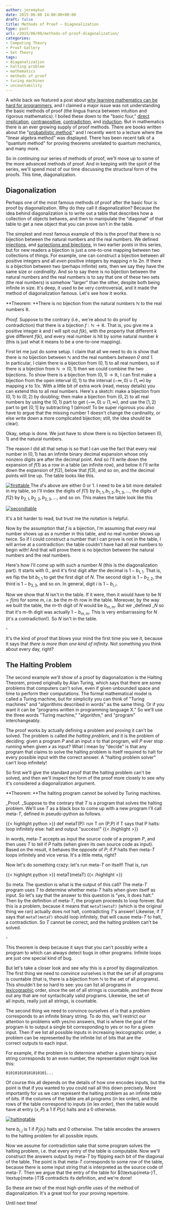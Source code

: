 ```yaml
---
author: jeremykun
date: 2015-06-08 14:00:00+00:00
draft: false
title: Methods of Proof — Diagonalization
type: post
url: /2015/06/08/methods-of-proof-diagonalization/
categories:
- Computing Theory
- Proof Gallery
- Set Theory
tags:
- diagonalization
- halting problem
- mathematics
- methods of proof
- turing machines
- uncountability
---
```


A while back we featured a post about [why learning mathematics can be hard for programmers](http://jeremykun.com/2013/02/08/why-there-is-no-hitchhikers-guide-to-mathematics-for-programmers/), and I claimed a major issue was not understanding the basic methods of proof (the lingua franca between intuition and rigorous mathematics). I boiled these down to the "basic four," [direct implication](http://jeremykun.com/2013/02/16/methods-of-proof-direct-implication/), [contrapositive](http://jeremykun.com/2013/02/22/methods-of-proof-contrapositive/), [contradiction](http://jeremykun.com/2013/02/28/methods-of-proof-contradiction/), and [induction](http://jeremykun.com/2013/03/21/methods-of-proof-induction/). But in mathematics there is an ever growing supply of proof methods. There are books written about the "[probabilistic method](http://www.amazon.com/gp/product/0470170204/ref=as_li_tl?ie=UTF8&camp=1789&creative=9325&creativeASIN=0470170204&linkCode=as2&tag=mathinterprog-20&linkId=BBL3WJIANJSAYEZ6)," and I recently went to a lecture where the "linear algebra method" was displayed. There has been recent talk of a "quantum method" for proving theorems unrelated to quantum mechanics, and many more.

So in continuing our series of methods of proof, we'll move up to some of the more advanced methods of proof. And in keeping with the spirit of the series, we'll spend most of our time discussing the structural form of the proofs. This time, diagonalization.


## Diagonalization


Perhaps one of the most famous methods of proof after the basic four is proof by diagonalization. Why do they call it diagonalization? Because the idea behind diagonalization is to write out a table that describes how a collection of objects behaves, and then to manipulate the "diagonal" of that table to get a new object that you can prove isn't in the table.

The simplest and most famous example of this is the proof that there is no bijection between the natural numbers and the real numbers. We defined [injections](http://jeremykun.com/2013/02/22/methods-of-proof-contrapositive/), and [surjections and bijections](http://jeremykun.com/2013/02/28/methods-of-proof-contradiction/), in two earlier posts in this series, but for new readers a bijection is just a one-to-one mapping between two collections of things. For example, one can construct a bijection between all positive integers and all _even_ positive integers by mapping $n$ to $2n$. If there is a bijection between two (perhaps infinite) sets, then we say they have the same size or _cardinality_. And so to say there is no bijection between the natural numbers and the real numbers is to say that one of these two sets (the real numbers) is somehow "larger" than the other, despite both being infinite in size. It's deep, it used to be very controversial, and it made the method of diagonalization famous. Let's see how it works.

**Theorem: **There is no bijection from the natural numbers $\mathbb{N}$ to the real numbers $\mathbb{R}$.

_Proof._ Suppose to the contrary (i.e., we're about to do proof by contradiction) that there is a bijection $f: \mathbb{N} \to \mathbb{R}$. That is, you give me a positive integer $k$ and I will spit out $f(k)$, with the property that different $k$ give different $f(k)$, and every real number is hit by some natural number $k$ (this is just what it means to be a one-to-one mapping).

First let me just do some setup. I claim that all we need to do is show that there is no bijection between $\mathbb{N}$ and the real numbers _between 0 and 1_. In particular, I claim there is a bijection from $(0,1)$ to all real numbers, so if there is a bijection from $\mathbb{N} \to (0,1)$ then we could combine the two bijections. To show there is a bijection from $(0,1) \to \mathbb{R}$, I can first make a bijection from the open interval $(0,1)$ to the interval $(-\infty, 0) \cup (1, \infty)$ by mapping $x$ to $1/x$. With a little bit of extra work (read, messy details) you can extend this to all real numbers. Here's a sketch: make a bijection from $(0,1)$ to $(0,2)$ by doubling; then make a bijection from $(0,2)$ to all real numbers by using the $(0,1)$ part to get $(-\infty, 0) \cup (1, \infty)$, and use the $[1,2)$ part to get $[0,1]$ by subtracting 1 (almost! To be super rigorous you also have to argue that the missing number 1 doesn't change the cardinality, or else write down a more complicated bijection; still, the idea should be clear).

Okay, setup is done. We just have to show there is no bijection between $(0,1)$ and the natural numbers.

The reason I did all that setup is so that I can use the fact that every real number in $(0,1)$ has an infinite binary decimal expansion whose only nonzero digits are after the decimal point. And so I'll write down the expansion of $f(1)$ as a row in a table (an infinite row), and below it I'll write down the expansion of $f(2)$, below that $f(3)$, and so on, and the decimal points will line up. The table looks like this.

[![firsttable](https://jeremykun.files.wordpress.com/2014/03/firsttable1.gif)
](https://jeremykun.files.wordpress.com/2014/03/firsttable1.gif)The $d$'s above are either 0 or 1. I need to be a bit more detailed in my table, so I'll index the digits of $f(1)$ by $b_{1,1}, b_{1,2}, b_{1,3}, \dots$, the digits of $f(2)$ by $b_{2,1}, b_{2,2}, b_{2,3}, \dots$, and so on. This makes the table look like this

[![secondtable](https://jeremykun.files.wordpress.com/2014/03/secondtable.gif)
](https://jeremykun.files.wordpress.com/2014/03/secondtable.gif)

It's a bit harder to read, but trust me the notation is helpful.

Now by the assumption that $f$ is a bijection, I'm assuming that _every_ real number shows up as a number in this table, and no real number shows up twice. So if I could construct a number that I can prove is not in the table, I will arrive at a contradiction: the table couldn't have had all real numbers to begin with! And that will prove there is no bijection between the natural numbers and the real numbers.

Here's how I'll come up with such a number $N$ (this is the diagonalization part). It starts with 0., and it's first digit after the decimal is $1-b_{1,1}$. That is, we flip the bit $b_{1,1}$ to get the first digit of $N$. The second digit is $1-b_{2,2}$, the third is $1-b_{3,3}$, and so on. In general, digit $i$ is $1-b_{i,i}$.

Now we show that $N$ isn't in the table. If it were, then it would have to be $N = f(m)$ for some $m$, i.e. be the $m$-th row in the table. Moreover, by the way we built the table, the $m$-th digit of $N$ would be $b_{m,m}$. But we _defined _$N$ so that it's $m$-th digit was actually $1-b_{m,m}$. This is very embarrassing for $N$ (it's a contradiction!). So $N$ isn't in the table.


$\square$




It's the kind of proof that blows your mind the first time you see it, because it says that _there is more than one kind of infinity_. Not something you think about every day, right?





## The Halting Problem




The second example we'll show of a proof by diagonalization is the Halting Theorem, proved originally by Alan Turing, which says that there are some problems that computers can't solve, even if given unbounded space and time to perform their computations. The formal mathematical model is called a Turing machine, but for simplicity you can think of "Turing machines" and "algorithms described in words" as the same thing. Or if you want it can be "programs written in programming language X." So we'll use the three words "Turing machine," "algorithm," and "program" interchangeably.




The proof works by actually defining a problem and proving it can't be solved. The problem is called _the halting problem_, and it is the problem of deciding: given a program $P$ and an input $x$ to that program, will $P$ ever stop running when given $x$ as input? What I mean by "decide" is that any program that claims to solve the halting problem is itself required to halt for every possible input with the correct answer. A "halting problem solver" can't loop infinitely!




So first we'll give the standard proof that the halting problem can't be solved, and then we'll inspect the form of the proof more closely to see why it's considered a diagonalization argument.




**Theorem: **The halting program cannot be solved by Turing machines.




_Proof. _Suppose to the contrary that $T$ is a program that solves the halting problem. We'll use $T$ as a black box to come up with a new program I'll call meta-$T$, defined in pseudo-python as follows.




{{< highlight python >}}
def metaT(P):
   run T on (P,P)
   if T says that P halts:
      loop infinitely
   else:
      halt and output "success!"
{{< /highlight >}}

In words, meta-$T$ accepts as input the source code of a program $P$, and then uses $T$ to tell if $P$ halts (when given its own source code as input). Based on the result, it behaves the _opposite_ of $P$; if $P$ halts then meta-$T$ loops infinitely and vice versa. It's a little meta, right?

Now let's do something crazy: let's run meta-$T$ on itself! That is, run

{{< highlight python >}}
metaT(metaT)
{{< /highlight >}}

So meta. The question is what is the output of this call? The meta-$T$ program uses $T$ to determine whether meta-$T$ halts when given itself as input. So let's say that the answer to this question is "yes, it does halt." Then by the definition of meta-$T$, the program proceeds to loop forever. But this is a problem, because it means that `metaT(metaT)` (which is the original thing we ran) actually does not halt, contradicting $T$'s answer! Likewise, if $T$ says that `metaT(metaT)` should loop infinitely, that will cause meta-$T$ to halt, a contradiction. So $T$ cannot be correct, and the halting problem can't be solved.


$\square$




This theorem is deep because it says that you can't possibly write a program to which can always detect bugs in other programs. Infinite loops are just one special kind of bug.




But let's take a closer look and see why this is a proof by diagonalization. The first thing we need to convince ourselves is that the set of all programs is countable (that is, there is a bijection from $\mathbb{N}$ to the set of all programs). This shouldn't be so hard to see: you can list all programs in [lexicographic](http://en.wikipedia.org/wiki/Lexicographical_order) order, since the set of all strings is countable, and then throw out any that are not syntactically valid programs. Likewise, the set of all inputs, really just all strings, is countable.




The second thing we need to convince ourselves of is that a _problem_ corresponds to an infinite binary string. To do this, we'll restrict our attention to problems with yes/no answers, that is where the goal of the program is to output a single bit corresponding to yes or no for a given input. Then if we list all possible inputs in increasing lexicographic order, a problem can be represented by the infinite list of bits that are the correct outputs to each input.




For example, if the problem is to determine whether a given binary input string corresponds to an even number, the representation might look like this:




`010101010101010101...`


Of course this all depends on the details of how one encodes inputs, but the point is that if you wanted to you could nail all this down precisely. More importantly for us we can represent the halting problem as an infinite _table_ of bits. If the columns of the table are all programs (in lex order), and the rows of the table correspond to inputs (in lex order), then the table would have at entry $(x,P)$ a 1 if $P(x)$ halts and a 0 otherwise.

[
](https://jeremykun.files.wordpress.com/2014/03/secondtable.gif) [![haltingtable](https://jeremykun.files.wordpress.com/2015/06/haltingtable.gif?w=182)
](https://jeremykun.files.wordpress.com/2015/06/haltingtable.gif)

here $b_{i,j}$ is 1 if $P_j(x_i)$ halts and 0 otherwise. The table encodes the answers to the halting problem for all possible inputs.

Now we assume for contradiction sake that some program solves the halting problem, i.e. that every entry of the table is computable. Now we'll construct the answers output by meta-$T$ by flipping each bit of the diagonal of the table. The point is that meta-$T$ corresponds to some _row_ of the table, because there is some input string that is interpreted as the source code of meta-$T$. Then we argue that the entry of the table for $(\textup{meta-}T, \textup{meta-}T)$ contradicts its definition, and we're done!

So these are two of the most high-profile uses of the method of diagonalization. It's a great tool for your proving repertoire.

Until next time!
